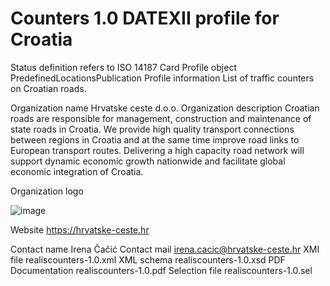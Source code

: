 # Counters 1.0 DATEXII profile for Croatia

Status definition refers to ISO 14187
Card
Profile object
PredefinedLocationsPublication
Profile information
List of traffic counters on Croatian roads.

Organization name
Hrvatske ceste d.o.o.
Organization description
Croatian roads are responsible for management, construction and maintenance of state roads in Croatia. We provide high quality transport connections between regions in Croatia and at the same time improve road links to European transport routes. Delivering a high capacity road network will support dynamic economic growth nationwide and facilitate global economic integration of Croatia.

Organization logo

![image](https://github.com/DATEX-II-EU/Profiles/assets/24648804/717a9969-4c73-4118-9f62-0b10a95c31ed)

Website
https://hrvatske-ceste.hr

Contact name
Irena Čačić
Contact mail
irena.cacic@hrvatske-ceste.hr
XMI file
realiscounters-1.0.xml
XML schema
realiscounters-1.0.xsd
PDF Documentation
realiscounters-1.0.pdf
Selection file
realiscounters-1.0.sel
